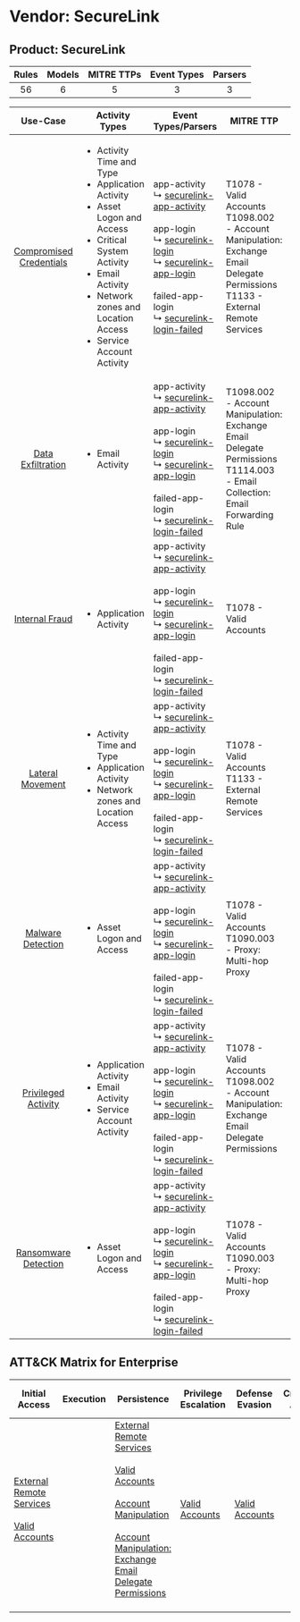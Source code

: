 Vendor: SecureLink
==================
Product: SecureLink
-------------------
| Rules | Models | MITRE TTPs | Event Types | Parsers |
|:-----:|:------:|:----------:|:-----------:|:-------:|
|  56   |   6    |     5      |      3      |    3    |

|                                 Use-Case                                  | Activity Types                                                                                                                                                                                                                           | Event Types/Parsers                                                                                                                                                                                                                                                                                                                                                                          | MITRE TTP                                                                                                                               | Content                                              |
|:-------------------------------------------------------------------------:| ---------------------------------------------------------------------------------------------------------------------------------------------------------------------------------------------------------------------------------------- | -------------------------------------------------------------------------------------------------------------------------------------------------------------------------------------------------------------------------------------------------------------------------------------------------------------------------------------------------------------------------------------------- | --------------------------------------------------------------------------------------------------------------------------------------- | ---------------------------------------------------- |
| [Compromised Credentials](../UseCases/usecase_compromised_credentials.md) | <ul><li>Activity Time  and Type</li><li>Application Activity</li><li>Asset Logon and Access</li><li>Critical System Activity</li><li>Email Activity</li><li>Network zones and Location Access</li><li>Service Account Activity</li></ul> |  app-activity<br> ↳ [securelink-app-activity](../Parsers/parserContent_securelink-app-activity.md)<br><br> app-login<br> ↳ [securelink-login](../Parsers/parserContent_securelink-login.md)<br> ↳ [securelink-app-login](../Parsers/parserContent_securelink-app-login.md)<br><br> failed-app-login<br> ↳ [securelink-login-failed](../Parsers/parserContent_securelink-login-failed.md)<br> | T1078 - Valid Accounts<br>T1098.002 - Account Manipulation: Exchange Email Delegate Permissions<br>T1133 - External Remote Services<br> | <ul><li>42 Rules</li></ul><ul><li>5 Models</li></ul> |
|       [Data Exfiltration](../UseCases/usecase_data_exfiltration.md)       | <ul><li>Email Activity</li></ul>                                                                                                                                                                                                         |  app-activity<br> ↳ [securelink-app-activity](../Parsers/parserContent_securelink-app-activity.md)<br><br> app-login<br> ↳ [securelink-login](../Parsers/parserContent_securelink-login.md)<br> ↳ [securelink-app-login](../Parsers/parserContent_securelink-app-login.md)<br><br> failed-app-login<br> ↳ [securelink-login-failed](../Parsers/parserContent_securelink-login-failed.md)<br> | T1098.002 - Account Manipulation: Exchange Email Delegate Permissions<br>T1114.003 - Email Collection: Email Forwarding Rule<br>        | <ul><li>3 Rules</li></ul>                            |
|          [Internal Fraud](../UseCases/usecase_internal_fraud.md)          | <ul><li>Application Activity</li></ul>                                                                                                                                                                                                   |  app-activity<br> ↳ [securelink-app-activity](../Parsers/parserContent_securelink-app-activity.md)<br><br> app-login<br> ↳ [securelink-login](../Parsers/parserContent_securelink-login.md)<br> ↳ [securelink-app-login](../Parsers/parserContent_securelink-app-login.md)<br><br> failed-app-login<br> ↳ [securelink-login-failed](../Parsers/parserContent_securelink-login-failed.md)<br> | T1078 - Valid Accounts<br>                                                                                                              | <ul><li>13 Rules</li></ul><ul><li>1 Models</li></ul> |
|        [Lateral Movement](../UseCases/usecase_lateral_movement.md)        | <ul><li>Activity Time  and Type</li><li>Application Activity</li><li>Network zones and Location Access</li></ul>                                                                                                                         |  app-activity<br> ↳ [securelink-app-activity](../Parsers/parserContent_securelink-app-activity.md)<br><br> app-login<br> ↳ [securelink-login](../Parsers/parserContent_securelink-login.md)<br> ↳ [securelink-app-login](../Parsers/parserContent_securelink-app-login.md)<br><br> failed-app-login<br> ↳ [securelink-login-failed](../Parsers/parserContent_securelink-login-failed.md)<br> | T1078 - Valid Accounts<br>T1133 - External Remote Services<br>                                                                          | <ul><li>7 Rules</li></ul><ul><li>1 Models</li></ul>  |
|       [Malware Detection](../UseCases/usecase_malware_detection.md)       | <ul><li>Asset Logon and Access</li></ul>                                                                                                                                                                                                 |  app-activity<br> ↳ [securelink-app-activity](../Parsers/parserContent_securelink-app-activity.md)<br><br> app-login<br> ↳ [securelink-login](../Parsers/parserContent_securelink-login.md)<br> ↳ [securelink-app-login](../Parsers/parserContent_securelink-app-login.md)<br><br> failed-app-login<br> ↳ [securelink-login-failed](../Parsers/parserContent_securelink-login-failed.md)<br> | T1078 - Valid Accounts<br>T1090.003 - Proxy: Multi-hop Proxy<br>                                                                        | <ul><li>6 Rules</li></ul>                            |
|     [Privileged Activity](../UseCases/usecase_privileged_activity.md)     | <ul><li>Application Activity</li><li>Email Activity</li><li>Service Account Activity</li></ul>                                                                                                                                           |  app-activity<br> ↳ [securelink-app-activity](../Parsers/parserContent_securelink-app-activity.md)<br><br> app-login<br> ↳ [securelink-login](../Parsers/parserContent_securelink-login.md)<br> ↳ [securelink-app-login](../Parsers/parserContent_securelink-app-login.md)<br><br> failed-app-login<br> ↳ [securelink-login-failed](../Parsers/parserContent_securelink-login-failed.md)<br> | T1078 - Valid Accounts<br>T1098.002 - Account Manipulation: Exchange Email Delegate Permissions<br>                                     | <ul><li>5 Rules</li></ul><ul><li>1 Models</li></ul>  |
|    [Ransomware Detection](../UseCases/usecase_ransomware_detection.md)    | <ul><li>Asset Logon and Access</li></ul>                                                                                                                                                                                                 |  app-activity<br> ↳ [securelink-app-activity](../Parsers/parserContent_securelink-app-activity.md)<br><br> app-login<br> ↳ [securelink-login](../Parsers/parserContent_securelink-login.md)<br> ↳ [securelink-app-login](../Parsers/parserContent_securelink-app-login.md)<br><br> failed-app-login<br> ↳ [securelink-login-failed](../Parsers/parserContent_securelink-login-failed.md)<br> | T1078 - Valid Accounts<br>T1090.003 - Proxy: Multi-hop Proxy<br>                                                                        | <ul><li>6 Rules</li></ul>                            |

ATT&CK Matrix for Enterprise
----------------------------
| Initial Access                                                                                                                                   | Execution | Persistence                                                                                                                                                                                                                                                                                                                                 | Privilege Escalation                                                | Defense Evasion                                                     | Credential Access | Discovery | Lateral Movement | Collection                                                                                                                                                            | Command and Control                                                                                                                       | Exfiltration | Impact |
| ------------------------------------------------------------------------------------------------------------------------------------------------ | --------- | ------------------------------------------------------------------------------------------------------------------------------------------------------------------------------------------------------------------------------------------------------------------------------------------------------------------------------------------- | ------------------------------------------------------------------- | ------------------------------------------------------------------- | ----------------- | --------- | ---------------- | --------------------------------------------------------------------------------------------------------------------------------------------------------------------- | ----------------------------------------------------------------------------------------------------------------------------------------- | ------------ | ------ |
| [External Remote Services](https://attack.mitre.org/techniques/T1133)<br><br>[Valid Accounts](https://attack.mitre.org/techniques/T1078)<br><br> |           | [External Remote Services](https://attack.mitre.org/techniques/T1133)<br><br>[Valid Accounts](https://attack.mitre.org/techniques/T1078)<br><br>[Account Manipulation](https://attack.mitre.org/techniques/T1098)<br><br>[Account Manipulation: Exchange Email Delegate Permissions](https://attack.mitre.org/techniques/T1098/002)<br><br> | [Valid Accounts](https://attack.mitre.org/techniques/T1078)<br><br> | [Valid Accounts](https://attack.mitre.org/techniques/T1078)<br><br> |                   |           |                  | [Email Collection](https://attack.mitre.org/techniques/T1114)<br><br>[Email Collection: Email Forwarding Rule](https://attack.mitre.org/techniques/T1114/003)<br><br> | [Proxy: Multi-hop Proxy](https://attack.mitre.org/techniques/T1090/003)<br><br>[Proxy](https://attack.mitre.org/techniques/T1090)<br><br> |              |        |